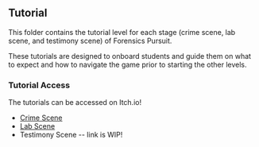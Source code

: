 ## Tutorial

This folder contains the tutorial level for each stage (crime scene, lab scene, and testimony scene) of Forensics Pursuit. <br/>

These tutorials are designed to onboard students and guide them on what to expect and how to navigate the game prior to starting the other levels.  

### Tutorial Access
The tutorials can be accessed on Itch.io! 
- [Crime Scene](https://forensics-pursuit.itch.io/forensics-pursuit)
- [Lab Scene](https://forensics-pursuit.itch.io/forensics-pursuit-lab-scene)
- Testimony Scene -- link is WIP! 
